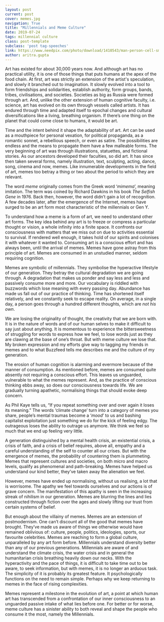 ```yaml
---
layout: post
current: post
cover: memes.jpg
navigation: True
title: "Millennials and Meme Culture"
date: 2019-07-24
tags: millennial culture 
class: post-template
subclass: 'post tag-speeches'
link: https://www.needpix.com/photo/download/1410543/man-person-cell-smart-phone-cartoon-illustration-man-using-phone-cartoon-free-pictures
author: aritra.gupta
---
```

Art has existed for about 30,000 years now. And although art has no practical utility, it is one of those things that puts humans at the apex of the food chain. At first, art was strictly an extension of the artist's speculation, and slowly it branched out to imagination. It slowly evolved into a tool to form friendships and solidarities, establish authority, form groups, bands, tribes, civilisations, and societies. Societies as big as Russia were formed through art. And, unlike the other extension of human cognitive faculty, i.e. science, art has evolved on its own through vessels called artists. It has endured through time and adapted itself to epochal changes and cultural diversifications like a living, breathing organism. If there’s one thing on the planet that could come close to humans, it would be art.

Time and the intent behind it shape the adaptability of art. Art can be used as a mouthpiece for personal vexation, for political propaganda, as a romantic sonnet, a rebellious speech, or even as satire. The possibilities are endless and the means to propagate them have a few malleable forms. The very beginning of art was through illustrations, statuettes, and fictional stories. As our ancestors developed their faculties, so did art. It has since then taken several forms, namely illustration, text, sculpting, acting, dance, song, cinema and now, memes. Like innumerable developments in the field of art, memes too betray a thing or two about the period to which they are relevant.

The word *meme* originally comes from the Greek word ‘*mimema*’, meaning imitation. The term was coined by Richard Dawkins in his book *The Selfish Gene* in 1976. Back then, however, the word didn’t gain a lot of recognition. A few decades later, after the emergence of the Internet, memes have surged to be an art form most characteristic of the millennials or Gen Y.

To understand how a meme is a form of art, we need to understand other art forms. The key idea behind any art is to freeze or compress a particular thought or vision, a whole infinity into a finite space. It confronts our consciousness with matters that we miss out on due to activities essential to survival. If rendered well enough, it takes hold of our spirits and colonises it with whatever it wanted to. Consuming art is a conscious effort and has always been, until the arrival of memes. Memes have gone astray from this principle of art. Memes are consumed in an unstudied manner, seldom requiring cognition.

Memes are symbolic of millennials. They symbolise the hyperactive lifestyle of our generation. They betray the cultural degradation we are going through. A degradation that makes us ponder and say less and less and passively consume more and more. Our vocabulary is riddled with buzzwords which lose meaning with every passing day. Abundance has made us fall out of our practice of thinking. Time has shortened itself relatively, and we constantly seek to escape reality. On average, in a single day, a person goes through a hundred different thoughts, which are *not his own*.

We are losing the originality of thought, the creativity that we are born with. It is in the nature of words and of our human selves to make it difficult to say just about anything. It is momentous to experience the bittersweetness of struggling for words to express how we feel, to lose words just as they are clawing at the base of one’s throat. But with meme culture we lose that. My broken expression and my efforts give way to tagging my friends in memes and to what Buzzfeed tells me describes me and the culture of my generation.

The erosion of human cognition is alarming and evermore because of the manner of consumption. As mentioned before, memes are consumed quite absently not requiring a conscious effort. This leaves us unguarded, vulnerable to what the memes represent. And, as the practice of conscious thinking ebbs away, so does our consciousness towards life. We are gradually turning apathetic, normalising things that should evoke deep concern.

As Phil Kaye tells us, “If you repeat something over and over again it loses its meaning.” The words ‘climate change’ turn into a category of memes you share, people’s mental traumas become a ‘*mood*’ to us and bashing capitalist exploitation just something we do for the kick of feeling edgy. The outrageous loses the ability to outrage us anymore. We think we feel so much that we end up feeling very little.

A generation distinguished by a mental health crisis, an existential crisis, a crisis of faith, and a crisis of belief requires, above all, empathy and a careful understanding of the self to counter all our crises. But with the emergence of memes, the probability of countering them is plummeting. Memes that represent cultures and societies, on both micro and macro levels, qualify as phenomenal and path-breaking. Memes have helped us understand our kind better, they’ve taken away the alienation we feel.

However, memes have ended up normalising, without us realising, a lot that is worrisome. The apathy we feel towards ourselves and our actions is of grave concern. The manifestation of this apathy is seen in the increasing streak of nihilism in our generation. Memes are blurring the lines and lies constructed through fiction over the ages and slowly lifting our trust from certain systems of belief.

But enough about the villainy of memes. Memes are an extension of postmodernism. One can’t discount all of the good that memes have brought. They’ve made us aware of things we otherwise would have remained oblivious of: culture, people, politics, ideologies, sports, our favourite celebrities. Memes are reaching to form a global culture, unparalleled by any art form before. Millennials understand diversity better than any of our previous generations. Millennials are aware of and understand the climate crisis, the water crisis and in general the humanitarian crisis breathing heavily down our necks. With the hyperactivity and the pace of things, it is difficult to take time out to be aware, to seek information, but with memes, it is no longer an arduous task. The simplicity of it is probably its greatest feature. It psychologically functions on the need to remain simple. Perhaps why we keep returning to memes in the face of rising complexities.

Memes represent a milestone in the evolution of art, a point at which human art has transcended from a confrontation of our inner consciousness to an unguarded passive intake of what lies before one. For better or for worse, meme culture has a sinister ability to both reveal and shape the people who consume it the most, namely the Millennials.
